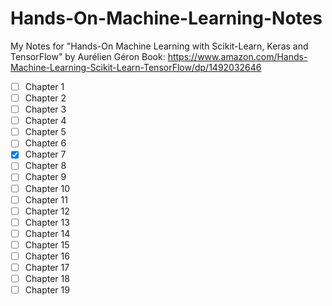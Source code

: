 # Hands-On-Machine-Learning-Notes

My Notes for "Hands-On Machine Learning with Scikit-Learn, Keras and TensorFlow" by Aurélien Géron
Book: https://www.amazon.com/Hands-Machine-Learning-Scikit-Learn-TensorFlow/dp/1492032646

- [ ] Chapter 1
- [ ] Chapter 2
- [ ] Chapter 3
- [ ] Chapter 4
- [ ] Chapter 5
- [ ] Chapter 6
- [X] Chapter 7
- [ ] Chapter 8
- [ ] Chapter 9
- [ ] Chapter 10
- [ ] Chapter 11
- [ ] Chapter 12
- [ ] Chapter 13
- [ ] Chapter 14
- [ ] Chapter 15
- [ ] Chapter 16
- [ ] Chapter 17
- [ ] Chapter 18
- [ ] Chapter 19

